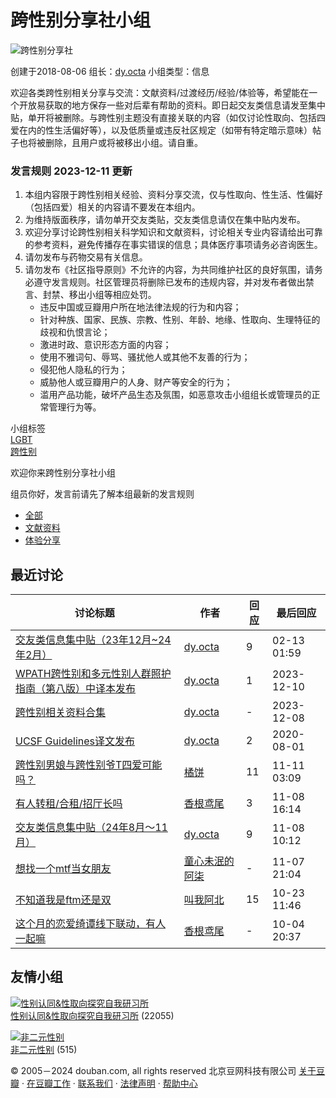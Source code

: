 # 跨性别分享社小组

![跨性别分享社](https://img3.doubanio.com/view/group/sqxs/public/e3cf5b90c34e437.webp)

创建于2018-08-06  组长：[dy.octa](https://www.douban.com/people/55839318/)  小组类型：信息

欢迎各类跨性别相关分享与交流：文献资料/过渡经历/经验/体验等，希望能在一个开放易获取的地方保存一些对后辈有帮助的资料。即日起交友类信息请发至集中贴，单开将被删除。与跨性别主题没有直接关联的内容（如仅讨论性取向、包括四爱在内的性生活偏好等），以及低质量或违反社区规定（如带有特定暗示意味）帖子也将被删除，且用户或将被移出小组。请自重。

### 发言规则 2023-12-11 更新

1. 本组内容限于跨性别相关经验、资料分享交流，仅与性取向、性生活、性偏好（包括四爱）相关的内容请不要发在本组内。
2. 为维持版面秩序，请勿单开交友类贴，交友类信息请仅在集中贴内发布。
3. 欢迎分享讨论跨性别相关科学知识和文献资料，讨论相关专业内容请给出可靠的参考资料，避免传播存在事实错误的信息；具体医疗事项请务必咨询医生。
4. 请勿发布与药物交易有关信息。
5. 请勿发布《社区指导原则》不允许的内容，为共同维护社区的良好氛围，请务必遵守发言规则。社区管理员将删除已发布的违规内容，并对发布者做出禁言、封禁、移出小组等相应处罚。 
   - 违反中国或豆瓣用户所在地法律法规的行为和内容；
   - 针对种族、国家、民族、宗教、性别、年龄、地缘、性取向、生理特征的歧视和仇恨言论；
   - 激进时政、意识形态方面的内容；
   - 使用不雅词句、辱骂、骚扰他人或其他不友善的行为；
   - 侵犯他人隐私的行为；
   - 威胁他人或豆瓣用户的人身、财产等安全的行为；
   - 滥用产品功能，破坏产品生态及氛围，如恶意攻击小组组长或管理员的正常管理行为等。

小组标签  
[LGBT](https://www.douban.com/search?cat=1019&q=LGBT)  
[跨性别](https://www.douban.com/search?cat=1019&q=跨性别)  

欢迎你来跨性别分享社小组

组员你好，发言前请先了解本组最新的发言规则

- [全部](https://www.douban.com/group/642538/#tabs)
- [文献资料](https://www.douban.com/group/642538/?tab=123890#tabs)
- [体验分享](https://www.douban.com/group/642538/?tab=123892#tabs)

## 最近讨论

| 讨论标题                                                                                                      | 作者                       | 回应 | 最后回应   |
|-------------------------------------------------------------------------------------------------------------|----------------------------|------|------------|
| [交友类信息集中贴（23年12月~24年2月）](https://www.douban.com/group/topic/298906564/)                       | [dy.octa](https://www.douban.com/people/55839318/) | 9    | 02-13 01:59 |
| [WPATH跨性别和多元性别人群照护指南（第八版）中译本发布](https://www.douban.com/group/topic/298874397/)        | [dy.octa](https://www.douban.com/people/55839318/) | 1    | 2023-12-10 |
| [跨性别相关资料合集](https://www.douban.com/group/topic/298911687/)                                        | [dy.octa](https://www.douban.com/people/55839318/) | -    | 2023-12-08 |
| [UCSF Guidelines译文发布](https://www.douban.com/group/topic/122071417/)                                   | [dy.octa](https://www.douban.com/people/55839318/) | 2    | 2020-08-01 |
| [跨性别男娘与跨性别爷T四爱可能吗？](https://www.douban.com/group/topic/313715758/)                         | [橘饼](https://www.douban.com/people/283461430/)   | 11   | 11-11 03:09 |
| [有人转租/合租/招厅长吗](https://www.douban.com/group/topic/312296628/)                                   | [香根鸢尾](https://www.douban.com/people/270869336/) | 3    | 11-08 16:14 |
| [交友类信息集中贴（24年8月～11月）](https://www.douban.com/group/topic/309592774/)                       | [dy.octa](https://www.douban.com/people/55839318/) | 9    | 11-08 10:12 |
| [想找一个mtf当女朋友](https://www.douban.com/group/topic/313571602/)                                    | [童心未泯的阿柒](https://www.douban.com/people/284612773/) | -    | 11-07 21:04 |
| [不知道我是ftm还是双](https://www.douban.com/group/topic/294944074/)                                     | [叫我阿北](https://www.douban.com/people/HUAXIAOBEI/) | 15   | 10-23 11:46 |
| [这个月的恋爱绮谭线下联动，有人一起嘛](https://www.douban.com/group/topic/312103709/)                     | [香根鸢尾](https://www.douban.com/people/270869336/) | -    | 10-04 20:37 |

## 友情小组

[![性别认同&性取向探究自我研习所](https://img1.doubanio.com/view/group/sqxs/public/4c0fe1d29136470.webp)](https://www.douban.com/group/Gender_identity/)  
[性别认同&性取向探究自我研习所](https://www.douban.com/group/Gender_identity/) (22055)

[![非二元性别](https://img3.doubanio.com/view/group/sqxs/public/0c43cbccc86ae17.webp)](https://www.douban.com/group/729666/)  
[非二元性别](https://www.douban.com/group/729666/) (515)

© 2005－2024 douban.com, all rights reserved 北京豆网科技有限公司 [关于豆瓣](https://www.douban.com/about) · [在豆瓣工作](https://www.douban.com/jobs) · [联系我们](https://www.douban.com/about?topic=contactus) · [法律声明](https://www.douban.com/about/legal) · [帮助中心](https://help.douban.com/group)
<!-- tcd_original_link https://m.douban.com/group/642538/ -->
